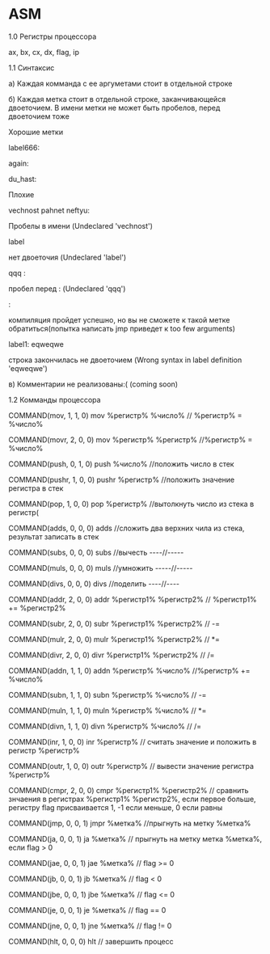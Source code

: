 # ASM
1.0 Регистры процессора

ax, bx, cx, dx, flag, ip

1.1 Синтаксис

  а) Каждая комманда с ее аргуметами стоит в отдельной строке
  
  б) Каждая метка стоит в отдельной строке, заканчивающейся двоеточием. В имени метки не может быть пробелов, перед двоеточием тоже

  Хорошие метки
  
  label666:
  
  again:
  
  du_hast:
  
  
  Плохие
  
  vechnost pahnet neftyu:
  
  Пробелы в имени (Undeclared 'vechnost') 
  
  label
  
  нет двоеточия (Undeclared 'label')
  
  qqq :
  
  пробел перед : (Undeclared 'qqq')
  
  :
  
  компиляция пройдет успешно, но вы не сможете к такой метке обратиться(попытка написать jmp приведет к too few arguments)
  
  label1: eqweqwe
  
  строка закончилась не двоеточием (Wrong syntax in label definition 'eqweqwe')
  
  
  
  в) Комментарии не реализованы:( (coming soon)
  
1.2 Комманды процессора


COMMAND(mov, 1, 1, 0)    mov %регистр% %число%      // %регистр% = %число%

COMMAND(movr, 2, 0, 0)   mov %регистр% %регистр%    //%регистр% = %число%


COMMAND(push, 0, 1, 0)   push %число%               //положить число в стек

COMMAND(pushr, 1, 0, 0)  pushr %регистр%            //положить значение регистра в стек

COMMAND(pop, 1, 0, 0)    pop %регистр%              //вытолкнуть число из стека в регистр(


COMMAND(adds, 0, 0, 0)   adds                       //сложить два верхних чила из стека, результат записать в стек

COMMAND(subs, 0, 0, 0)   subs                       //вычесть ----//-----

COMMAND(muls, 0, 0, 0)   muls                       //умножить -----//-----

COMMAND(divs, 0, 0, 0)   divs                       //поделить ----//----

COMMAND(addr, 2, 0, 0)   addr %регистр1% %регистр2% // %регистр1% += %регистр2%

COMMAND(subr, 2, 0, 0)   subr %регистр1% %регистр2% // -=

COMMAND(mulr, 2, 0, 0)   mulr %регистр1% %регистр2% // *=

COMMAND(divr, 2, 0, 0)   divr %регистр1% %регистр2% // /=


COMMAND(addn, 1, 1, 0)   addn %регистр% %число%     //%регистр% += %число%

COMMAND(subn, 1, 1, 0)   subn %регистр% %число%     // -=

COMMAND(muln, 1, 1, 0)   muln %регистр% %число%     // *=

COMMAND(divn, 1, 1, 0)   divn %регистр% %число%     // /=


COMMAND(inr, 1, 0, 0)    inr %регистр%              // считать значение и положить в регистр %регистр%

COMMAND(outr, 1, 0, 0)   outr %регистр%             // вывести значение регистра %регистр%


COMMAND(cmpr, 2, 0, 0)   cmpr %регистр1% %регистр2% // сравнить знчаения в регистрах %регистр1% %регистр2%, если первое больше, регистру flag присваивается 1, -1 если меньше, 0 если равны


COMMAND(jmp, 0, 0, 1)    jmpr %метка%               //прыгнуть на метку %метка%

COMMAND(ja, 0, 0, 1)     ja %метка%                 // прыгнуть на метку метка %метка%, если flag > 0

COMMAND(jae, 0, 0, 1)    jae %метка%                //                                     flag >= 0

COMMAND(jb, 0, 0, 1)     jb %метка%                 //                                       flag < 0

COMMAND(jbe, 0, 0, 1)    jbe %метка%                //                                     flag <= 0

COMMAND(je, 0, 0, 1)     je %метка%                 //                                       flag == 0

COMMAND(jne, 0, 0, 1)    jne %метка%                //                                     flag != 0


COMMAND(hlt, 0, 0, 0)    hlt                        // завершить процесс

